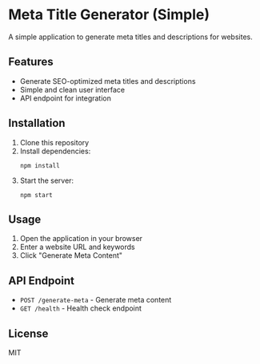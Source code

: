 # Meta Title Generator (Simple)

A simple application to generate meta titles and descriptions for websites.

## Features

- Generate SEO-optimized meta titles and descriptions
- Simple and clean user interface
- API endpoint for integration

## Installation

1. Clone this repository
2. Install dependencies:
   ```
   npm install
   ```
3. Start the server:
   ```
   npm start
   ```

## Usage

1. Open the application in your browser
2. Enter a website URL and keywords
3. Click "Generate Meta Content"

## API Endpoint

- `POST /generate-meta` - Generate meta content
- `GET /health` - Health check endpoint

## License

MIT
